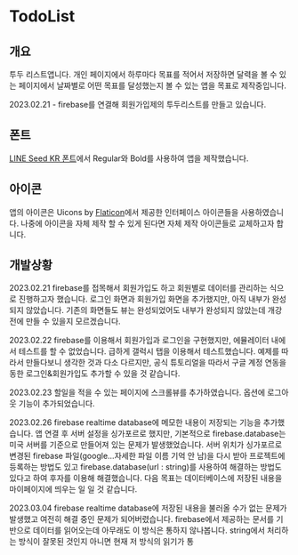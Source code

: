 # TodoList

## 개요
투두 리스트앱니다. 개인 페이지에서 하루마다 목표를 적어서 저장하면 달력을 볼 수 있는 페이지에서 날짜별로 어떤 목표를 달성했는지 볼 수 있는 앱을 목표로 제작중입니다.

2023.02.21 - firebase를 연결해 회원가입제의 투두리스트를 만들고 있습니다.

## 폰트
[LINE Seed KR 폰트](https://seed.line.me/index_kr.html)에서 Regular와 Bold를 사용하여 앱을 제작했습니다.

## 아이콘
앱의 아이콘은 Uicons by <a href="https://www.flaticon.com/uicons">Flaticon</a>에서 제공한 인터페이스 아이콘들을 사용하였습니다. 나중에 아이콘을 자체 제작 할 수 있게 된다면 자체 제작 아이콘들로 교체하고자 합니다.

## 개발상황
2023.02.21
firebase를 접목해서 회원가입도 하고 회원별로 데이터를 관리하는 식으로 진행하고자 했습니다. 로그인 화면과 회원가입 화면을 추가했지만, 아직 내부가 완성되지 않았습니다. 기존의 화면들도 뷰는 완성되었어도 내부가 완성되지 않았는데 개강 전에 만들 수 있을지 모르겠습니다.

2023.02.22
firebase를 이용해서 회원가입과 로그인을 구현했지만, 에뮬레이터 내에서 테스트를 할 수 없었습니다. 급하게 갤럭시 탭을 이용해서 테스트했습니다. 예제를 따라서 만들다보니 생각한 것과 다소 다르지만, 공식 튜토리얼을 따라서 구글 계정 연동을 동한 로그인&회원가입도 추가할 수 있을 것 같습니다.

2023.02.23
할일을 적을 수 있는 페이지에 스크롤뷰를 추가하였습니다. 옵션에 로그아웃 기능이 추가되었습니다.

2023.02.26
firebase realtime database에 메모한 내용이 저장되는 기능을 추가했습니다. 앱 연결 후 서버 설정을 싱가포르로 했지만, 기본적으로 firebase.database는 미국 서버를 기준으로 만들어져 있는 문제가 발생했었습니다. 서버 위치가 싱가포르로 변경된 firebase 파일(google...자세한 파일 이름 기억 안 남)을 다시 받아 프로젝트에 등록하는 방법도 있고 firebase.database(url :  string)를 사용하여 해결하는 방법도 있다고 하여 후자를 이용해 해결했습니다. 다음 목표는 데이터베이스에 저장된 내용을 마이페이지에 띄우는 일 일 것 같습니다.

2023.03.04
firebase realtime database에 저장된 내용을 불러올 수가 없는 문제가 발생했고 여전히 해결 중인 문제가 되어버렸습니다. firebase에서 제공하는 문서를 기반으로 데이터를 읽어오는데 아무래도 이 방식은 통하지 않나봅니다. string에서 처리하는 방식이 잘못된 것인지 아니면 현재 저 방식의 읽기가 통
